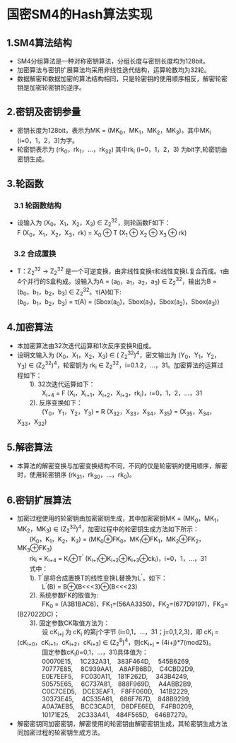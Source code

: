 # 国密SM4的Hash算法实现

## 1.SM4算法结构  

* SM4分组算法是一种对称密钥算法，分组长度与密钥长度均为128bit。
* 加密算法与密钥扩展算法均采用非线性迭代结构，运算轮数均为32轮。
* 数据解密和数据加密的算法结构相同，只是轮密钥的使用顺序相反，解密轮密钥是加密轮密钥的逆序。

## 2.密钥及密钥参量

* 密钥长度为128bit，表示为MK = (MK<sub>0</sub>，MK<sub>1</sub>，MK<sub>2</sub>，MK<sub>3</sub>)，其中MK<sub>i</sub> (i=0，1，2，3)为字。
* 轮密钥表示为 (rk<sub>0</sub>，rk<sub>1</sub>，...，rk<sub>32</sub>) 其中rk<sub>i</sub> (i=0，1，2，3) 为bit字,轮密钥由密钥生成。
  
## 3.轮函数

### &emsp;3.1 轮函数结构

* 设输入为 (X<sub>0</sub>，X<sub>1</sub>，X<sub>2</sub>，X<sub>3</sub>) ∈
Z<sub>2</sub><sup>32</sup>，则轮函数F如下：  
F (X<sub>0</sub>，X<sub>1</sub>，X<sub>2</sub>，X<sub>3</sub>，rk) = X<sub>0</sub> ⊕ T (X<sub>1</sub> ⊕ X<sub>2</sub> ⊕ X<sub>3</sub> ⊕ rk)

### &emsp;3.2 合成置换

* T：Z<sub>2</sub><sup>32</sup> → Z<sub>2</sub><sup>32</sup> 是一个可逆变换，由非线性变换τ和线性变换L复合而成。τ由4个并行的S盒构成。设输入为A = (a<sub>0</sub>，a<sub>1</sub>，a<sub>2</sub>，a<sub>3</sub>) ∈ Z<sub>2</sub><sup>32</sup>，输出为B = (b<sub>0</sub>，b<sub>1</sub>，b<sub>2</sub>，b<sub>3</sub>) ∈ Z<sub>2</sub><sup>32</sup>。τ(A)如下:  
(b<sub>0</sub>，b<sub>1</sub>，b<sub>2</sub>，b<sub>3</sub>) = τ(A) = (Sbox(a<sub>0</sub>)，Sbox(a<sub>1</sub>)，Sbox(a<sub>2</sub>)，Sbox(a<sub>3</sub>))

## 4.加密算法

* 本加密算法由32次迭代运算和1次反序变换R组成。  
* 设明文输入为 (X<sub>0</sub>，X<sub>1</sub>，X<sub>2</sub>，X<sub>3</sub>) ∈ ( Z<sub>2</sub><sup>32</sup>)<sup>4</sup>，密文输出为 (Y<sub>0</sub>，Y<sub>1</sub>，Y<sub>2</sub>，Y<sub>3</sub>) ∈ (Z<sub>2</sub><sup>32</sup>)<sup>4</sup>，轮密钥为 rk<sub>i</sub> ∈ Z<sub>2</sub><sup>32</sup>，i=0.1.2，...，31。加密算法的运算过程如下：  
&emsp;&emsp;1). 32次迭代运算如下：  
&emsp;&emsp;&emsp;&emsp;X<sub>i+4</sub> = F (X<sub>i</sub>，X<sub>i+1</sub>，X<sub>i+2</sub>，X<sub>i+3</sub>，rk<sub>i</sub>)，i=0，1，2，...，31  
&emsp;&emsp;2). 反序变换如下：  
&emsp;&emsp;&emsp;&emsp;(Y<sub>0</sub>，Y<sub>1</sub>，Y<sub>2</sub>，Y<sub>3</sub>) = R (X<sub>32</sub>，X<sub>33</sub>，X<sub>34</sub>，X<sub>35</sub>) = (X<sub>35</sub>，X<sub>34</sub>，X<sub>33</sub>，X<sub>32</sub>)

## 5.解密算法  

* 本算法的解密变换与加密变换结构不同，不同的仅是轮密钥的使用顺序，解密时，使用轮密钥序 (rk<sub>31</sub>，rk<sub>30</sub>，...，rk<sub>0</sub>)。  

## 6.密钥扩展算法  

* 加密过程使用的轮密钥由加密密钥生成，其中加密密钥MK = (MK<sub>0</sub>，MK<sub>1</sub>，MK<sub>2</sub>，MK<sub>3</sub>) ∈ (Z<sub>2</sub><sup>32</sup>)<sup>4</sup>，加密过程中的轮密钥生成方法如下所示：  
&emsp;&emsp;(K<sub>0</sub>，K<sub>1</sub>，K<sub>2</sub>，K<sub>3</sub>) = (MK<sub>0</sub>⊕FK<sub>0</sub>，MK<sub>1</sub>⊕FK<sub>1</sub>，MK<sub>2</sub>⊕FK<sub>2</sub>，MK<sub>3</sub>⊕FK<sub>3</sub>)  
&emsp;&emsp;rk<sub>i</sub> = K<sub>i+4</sub> = K<sub>i</sub>⊕T<sup>'</sup> (K<sub>i+1</sub>⊕K<sub>i+2</sub>⊕K<sub>i+3</sub>⊕ck<sub>i</sub>)，i=0，1，...，31  
&emsp;&emsp;式中：  
&emsp;&emsp;1). T<sup>'</sup>是将合成置换T的线性变换L替换为L<sup>'</sup>，如下：  
&emsp;&emsp;&emsp;&emsp;L<sup>'</sup>(B) = B⊕(B<<<3)⊕(B<<<23)  
&emsp;&emsp;2). 系统参数FK的取值为:  
&emsp;&emsp;&emsp;&emsp;FK<sub>0</sub> = (A3B1BAC6)，FK<sub>1</sub>=(56AA3350)，FK<sub>2</sub>=(677D9197)，FK<sub>3</sub>=(B27022DC)；  
&emsp;&emsp;3). 固定参数CK取值方法为：  
&emsp;&emsp;&emsp;&emsp;设 cK<sub>i+j</sub> 为 
cK<sub>i</sub> 的第j个字节 (i=0,1，...，31；j=0,1,2,3)，即 cK<sub>i</sub> = (cK<sub>i+0</sub>，cK<sub>i+1</sub>，cK<sub>i+2</sub>，cK<sub>i+3</sub>) ∈ (Z<sub>2</sub><sup>8</sup>)<sup>4</sup>，则cK<sub>i+j</sub> = (4i+j)*7(mod25)。  
&emsp;&emsp;&emsp;&emsp;固定参数cK<sub>i</sub>(i=0,1，...，31)具体值为：  
&emsp;&emsp;&emsp;&emsp;00070E15,&emsp; 1C232A31,&emsp;383F464D,&emsp; 545B6269,  
&emsp;&emsp;&emsp;&emsp;70777E85,&emsp; 8C939AA1,&emsp;A8AFB6BD,&emsp;C4CBD2D9,  
&emsp;&emsp;&emsp;&emsp;E0E7EEF5,&emsp; FC030A11,&emsp;181F262D,&emsp; 343B4249,  
&emsp;&emsp;&emsp;&emsp;50575E65,&emsp; 6C737A81,&emsp;888F969D,&emsp; A4ABB2B9,  
&emsp;&emsp;&emsp;&emsp;C0C7CED5,&emsp;DCE3EAF1,&emsp;F8FF060D,&emsp;141B2229,  
&emsp;&emsp;&emsp;&emsp;30373E45,&emsp; 4C535A61,&emsp;686F767D,&emsp;848B9299,  
&emsp;&emsp;&emsp;&emsp;A0A7AEB5,&emsp;BCC3CAD1,&emsp;D8DFE6ED,&emsp;F4FB0209,  
&emsp;&emsp;&emsp;&emsp;10171E25,&emsp; 2C333A41,&emsp;484F565D,&emsp;646B7279。  
* 解密密钥同加密密钥，解密使用的轮密钥由解密密钥生成，其轮密钥生成方法同加密过程的轮密钥生成方法。

